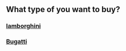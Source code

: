## What type of you want to buy?

### [lamborghini](Lamborghini-option.md)
### [Bugatti](Bugatti-option.md)